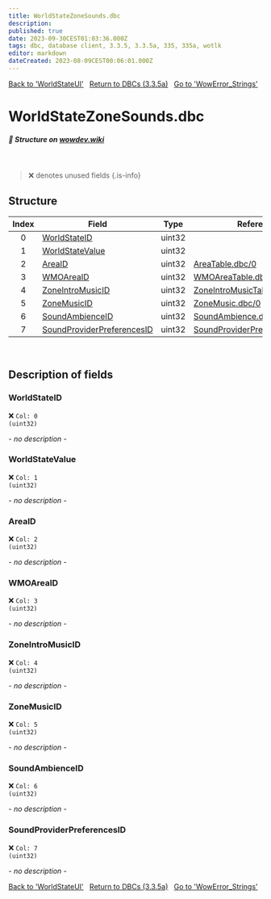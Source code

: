 ```yaml
---
title: WorldStateZoneSounds.dbc
description:
published: true
date: 2023-09-30CEST01:03:36.000Z
tags: dbc, database client, 3.3.5, 3.3.5a, 335, 335a, wotlk
editor: markdown
dateCreated: 2023-08-09CEST00:06:01.000Z
---
```

<a href="https://trinitycore.info/files/DBC/335/worldstateui" class="mt-5 v-btn v-btn--depressed v-btn--flat v-btn--outlined theme--light v-size--default darkblue--text text--lighten-3"><span class="v-btn__content"><i aria-hidden="true" class="v-icon notranslate v-icon--left mdi mdi-arrow-left theme--light"></i><span>Back to 'WorldStateUI'</span></span></a>&nbsp;&nbsp;&nbsp;<a href="https://trinitycore.info/files/DBC/335/DBC" class="mt-5 v-btn v-btn--depressed v-btn--flat v-btn--outlined theme--light v-size--default darkblue--text text--lighten-3"><span class="v-btn__content"><i aria-hidden="true" class="v-icon notranslate v-icon--left mdi mdi-home-outline theme--light"></i><span>Return to DBCs (3.3.5a)</span></span></a>&nbsp;&nbsp;&nbsp;<a href="https://trinitycore.info/files/DBC/335/wowerror_strings" class="mt-5 v-btn v-btn--depressed v-btn--flat v-btn--outlined theme--light v-size--default darkblue--text text--lighten-3"><span class="v-btn__content"><span>Go to 'WowError_Strings'</span><i aria-hidden="true" class="v-icon notranslate v-icon--right mdi mdi-arrow-right theme--light"></i></span></a>

# WorldStateZoneSounds.dbc
##### :pencil: Structure on [wowdev.wiki](https://wowdev.wiki/DB/WorldStateZoneSounds)
&nbsp;

> :x: denotes unused fields
{.is-info}


## Structure

| Index | Field | Type | Reference |
| :---: | --- | :---: | --- |
| 0 | [WorldStateID](#worldstateid) | uint32 |  |
| 1 | [WorldStateValue](#worldstatevalue) | uint32 |  |
| 2 | [AreaID](#areaid) | uint32 | [AreaTable.dbc/0](/files/DBC/335/areatable#id-alt) |
| 3 | [WMOAreaID](#wmoareaid) | uint32 | [WMOAreaTable.dbc/0](/files/DBC/335/wmoareatable#id-alt) |
| 4 | [ZoneIntroMusicID](#zoneintromusicid) | uint32 | [ZoneIntroMusicTable.dbc/0](/files/DBC/335/zoneintromusictable#id-alt) |
| 5 | [ZoneMusicID](#zonemusicid) | uint32 | [ZoneMusic.dbc/0](/files/DBC/335/zonemusic#id-alt) |
| 6 | [SoundAmbienceID](#soundambienceid) | uint32 | [SoundAmbience.dbc/0](/files/DBC/335/soundambience#id-alt) |
| 7 | [SoundProviderPreferencesID](#soundproviderpreferencesid) | uint32 | [SoundProviderPreferences.dbc/0](/files/DBC/335/soundproviderpreferences#id-alt) |
&nbsp;
## Description of fields

### WorldStateID
:x: <code>Col: 0 (uint32)</code>

*- no description -*
&nbsp;

### WorldStateValue
:x: <code>Col: 1 (uint32)</code>

*- no description -*
&nbsp;

### AreaID
:x: <code>Col: 2 (uint32)</code>

*- no description -*
&nbsp;

### WMOAreaID
:x: <code>Col: 3 (uint32)</code>

*- no description -*
&nbsp;

### ZoneIntroMusicID
:x: <code>Col: 4 (uint32)</code>

*- no description -*
&nbsp;

### ZoneMusicID
:x: <code>Col: 5 (uint32)</code>

*- no description -*
&nbsp;

### SoundAmbienceID
:x: <code>Col: 6 (uint32)</code>

*- no description -*
&nbsp;

### SoundProviderPreferencesID
:x: <code>Col: 7 (uint32)</code>

*- no description -*
&nbsp;

<a href="https://trinitycore.info/files/DBC/335/worldstateui" class="mt-5 v-btn v-btn--depressed v-btn--flat v-btn--outlined theme--light v-size--default darkblue--text text--lighten-3"><span class="v-btn__content"><i aria-hidden="true" class="v-icon notranslate v-icon--left mdi mdi-arrow-left theme--light"></i><span>Back to 'WorldStateUI'</span></span></a>&nbsp;&nbsp;&nbsp;<a href="https://trinitycore.info/files/DBC/335/DBC" class="mt-5 v-btn v-btn--depressed v-btn--flat v-btn--outlined theme--light v-size--default darkblue--text text--lighten-3"><span class="v-btn__content"><i aria-hidden="true" class="v-icon notranslate v-icon--left mdi mdi-home-outline theme--light"></i><span>Return to DBCs (3.3.5a)</span></span></a>&nbsp;&nbsp;&nbsp;<a href="https://trinitycore.info/files/DBC/335/wowerror_strings" class="mt-5 v-btn v-btn--depressed v-btn--flat v-btn--outlined theme--light v-size--default darkblue--text text--lighten-3"><span class="v-btn__content"><span>Go to 'WowError_Strings'</span><i aria-hidden="true" class="v-icon notranslate v-icon--right mdi mdi-arrow-right theme--light"></i></span></a>
